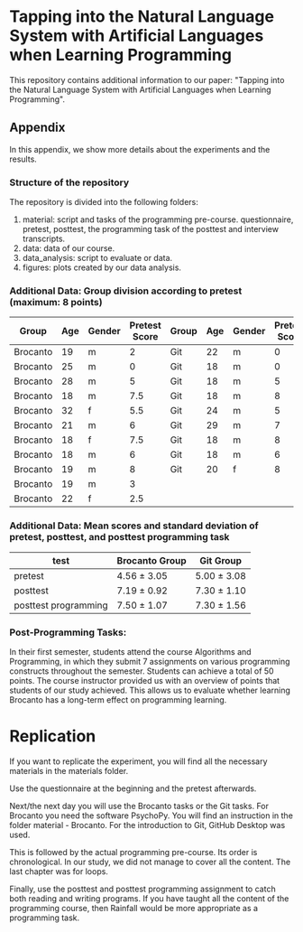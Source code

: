 # Tapping into the Natural Language System with Artificial Languages when Learning Programming

This repository contains additional information to our paper: "Tapping into the Natural Language System with Artificial Languages when Learning Programming".


## Appendix
In this appendix, we show more details about the experiments and the results.

### Structure of the repository
The repository is divided into the following folders: 

1. material: script and tasks of the programming pre-course. questionnaire, pretest, posttest, the programming task of the posttest and interview transcripts.
2. data: data of our course.
3. data_analysis: script to evaluate or data. 
4. figures: plots created by our data analysis.


### Additional Data: Group division according to pretest (maximum: 8 points)
| Group       | Age | Gender | Pretest Score | Group | Age | Gender | Pretest Score |
|-------------|-----|--------|---------------|-------|-----|--------|---------------|
| Brocanto    | 19  | m      | 2             | Git   | 22  | m      | 0             |
| Brocanto    | 25  | m      | 0             | Git   | 18  | m      | 0             |
| Brocanto    | 28  | m      | 5             | Git   | 18  | m      | 5             |
| Brocanto    | 18  | m      | 7.5           | Git   | 18  | m      | 8             |
| Brocanto    | 32  | f      | 5.5           | Git   | 24  | m      | 5             |
| Brocanto    | 21  | m      | 6             | Git   | 29  | m      | 7             |
| Brocanto    | 18  | f      | 7.5           | Git   | 18  | m      | 8             |
| Brocanto    | 18  | m      | 6             | Git   | 18  | m      | 6             |
| Brocanto    | 19  | m      | 8             | Git   | 20  | f      | 8             |
| Brocanto    | 19  | m      | 3             |
| Brocanto    | 22  | f      | 2.5           |


### Additional Data: Mean scores and standard deviation of pretest, posttest, and posttest programming task
| test                 | Brocanto Group | Git Group  |
|----------------------|----------------|------------|
| pretest              | 4.56 ± 3.05    | 5.00 ± 3.08 |
| posttest             | 7.19 ± 0.92    | 7.30 ± 1.10 |
| posttest programming | 7.50 ± 1.07    | 7.30 ± 1.56 |


### Post-Programming Tasks: 
In their first semester, students attend the course Algorithms and Programming, in which they submit 7 assignments on various programming constructs throughout the semester. Students can achieve a total of 50 points. The course instructor provided us with an overview of points that students of our study achieved. This allows us to evaluate whether learning Brocanto has a long-term effect on programming learning.

# Replication

If you want to replicate the experiment, you will find all the necessary materials in the materials folder. 

Use the questionnaire at the beginning and the pretest afterwards. 

Next/the next day you will use the Brocanto tasks or the Git tasks. For Brocanto you need the software PsychoPy. You will find an instruction in the folder material - Brocanto. For the introduction to Git, GitHub Desktop was used. 

This is followed by the actual programming pre-course. Its order is chronological. In our study, we did not manage to cover all the content. The last chapter was for loops. 

Finally, use the posttest and posttest programming assignment to catch both reading and writing programs. If you have taught all the content of the programming course, then Rainfall would be more appropriate as a programming task. 
